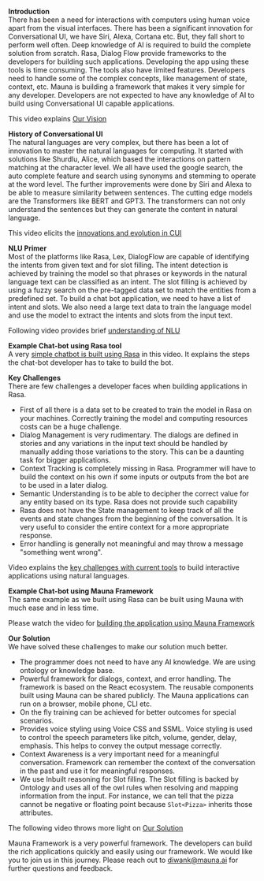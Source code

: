 ﻿ 
**Introduction**  
There has been a need for interactions with computers using human voice apart from the visual interfaces. There has been a significant innovation for Conversational UI, we have Siri, Alexa, Cortana etc. But, they fall short to perform well often. Deep knowledge of AI is required to build the complete solution from scratch. Rasa, Dialog Flow provide frameworks to the developers for building such applications. Developing the app using these tools is time consuming.  The tools also have limited features. Developers need to handle some of the complex concepts, like management of state, context, etc.
Mauna is building a framework that makes it very simple for any developer. Developers are not expected to have any knowledge of AI to build using Conversational UI capable applications.

This video explains [Our Vision](https://drive.google.com/file/d/1M8Qk6EUvMDgzaj-HIwAZK7NmiQmFKZWw/view)

**History of Conversational UI**  
The natural languages are very complex, but there has been a lot of innovation to master the natural languages for computing. It started with solutions like Shurdlu, Alice, which based the interactions on pattern matching at the character level. We all have used the google search, the auto complete feature and search using synonyms and stemming to operate at the word level. The further improvements were done by Siri and Alexa to be able to measure similarity between sentences. The cutting edge models are the Transformers like BERT and GPT3. The transformers can not only understand the sentences but they can generate the content in natural language.


This video elicits the [innovations and evolution in CUI](https://drive.google.com/file/d/1et1DtB5r7QVtzF2dWRE0wtthD42pDwjk/view)


 
**NLU Primer**  
Most of the platforms like Rasa, Lex, DialogFlow are capable of identifying the intents from given text and for slot filling.
The intent detection is achieved by training the model so that phrases or keywords in the natural language text can be classified as an intent.
The slot filling is achieved by using a fuzzy search on the pre-tagged data set to match the entities from a predefined set.
To build a chat bot application, we need to have a list of intent and slots. We also need a large text data to train the language model and use the model to extract the intents and slots from the input text.
 
Following video provides brief [understanding of NLU](https://drive.google.com/file/d/1ZsMusnX0uMfGHSslHreKcLnOmBeQIhth/view)
 
 
 
**Example Chat-bot using Rasa tool**  
A very [simple chatbot is built using Rasa](https://drive.google.com/file/d/1JUpZdnoE6tT3BOnUhjj9Ljr4S4o1QNU4/view) in this video.  It explains the steps the chat-bot developer has to take to build the bot.
 
 
**Key Challenges**  
There are few challenges a developer faces when building applications in Rasa.


* First of all there is a data set to be created to train the model in Rasa on your machines. Correctly training the model and computing resources costs can be a huge challenge.
* Dialog Management is very rudimentary. The dialogs are defined in stories and any variations in the input text should be handled by manually adding those variations to the story. This can be a daunting task for bigger applications.
* Context Tracking is completely missing in Rasa. Programmer will have to build the context on his own if some inputs or outputs from the bot are to be used in a later dialog.
* Semantic Understanding is to be able to decipher the correct value for any entity based on its type. Rasa does not provide such capability
* Rasa does not have the State management to keep track of all the events and state changes from the beginning of the conversation. It is very useful to consider the entire context for a more appropriate response.
* Error handling is generally not meaningful and may throw a message "something went wrong".
 
Video explains the [key challenges with current tools](https://drive.google.com/file/d/1a6MTZCfmOLMRFyZbo3gl9xp3JGoFc-3m/view) to build interactive applications using natural languages.
 
**Example Chat-bot using Mauna Framework**  
The same example as we built using Rasa can be built using Mauna with much ease and in less time.

Please watch the video for [building the application using Mauna Framework](https://drive.google.com/file/d/1-GzWMJpq7xznM5iaSrI6L2P3fzY52qSm/view)
 
**Our Solution**  
We have solved these challenges to make our solution much better.
* The programmer does not need to have any AI knowledge. We are using ontology or knowledge base.
* Powerful framework for dialogs, context, and error handling. The framework is based on the React ecosystem. The reusable components built using Mauna can be shared publicly. The Mauna applications can run on a browser, mobile phone, CLI etc.
* On the fly training can be achieved for better outcomes for special scenarios.
* Provides voice styling using Voice CSS and SSML. Voice styling is used to control the speech parameters like pitch, volume, gender, delay, emphasis.  This helps to convey the output message correctly.
* Context Awareness is a very important need for a meaningful conversation. Framework can remember the context of the conversation in the past and use it for meaningful responses.
* We use Inbuilt reasoning for Slot filling. The Slot filling is backed by Ontology and uses all of the owl rules when resolving and mapping information from the input. For instance, we can tell that the pizza cannot be negative or floating point because `Slot<Pizza>` inherits those attributes.
 
The following video throws more light on [Our Solution](https://drive.google.com/file/d/1WEjXQDVERe5LKjlIYZr7VrL18719d-x2/view)
 
Mauna Framework is a very powerful framework. The developers can build the rich applications quickly and easily using our framework. We would like you to join us in this journey. Please reach out to diwank@mauna.ai for further questions and feedback.
